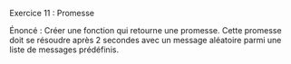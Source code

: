 Exercice 11 : Promesse

Énoncé :
Créer une fonction qui retourne une promesse. Cette promesse doit se résoudre après 2 secondes avec un message aléatoire parmi une liste de messages prédéfinis.
